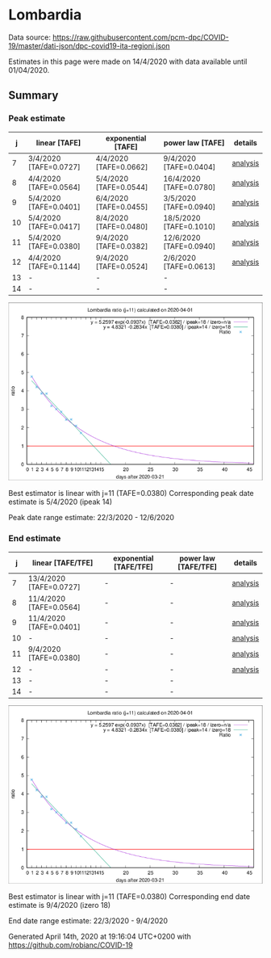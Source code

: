 # Lombardia


Data source: https://raw.githubusercontent.com/pcm-dpc/COVID-19/master/dati-json/dpc-covid19-ita-regioni.json

Estimates in this page were made on 14/4/2020 with data available until 01/04/2020.


## Summary 

### Peak estimate 
|j|linear [TAFE]|exponential [TAFE]|power law [TAFE]|details|
|---|----|-----------|---------|-------|
|7|3/4/2020 [TAFE=0.0727]|4/4/2020 [TAFE=0.0662]|9/4/2020 [TAFE=0.0404]|[analysis](COVID-19_lombardia_j7_2020-04-01.md)|
|8|4/4/2020 [TAFE=0.0564]|5/4/2020 [TAFE=0.0544]|16/4/2020 [TAFE=0.0780]|[analysis](COVID-19_lombardia_j8_2020-04-01.md)|
|9|5/4/2020 [TAFE=0.0401]|6/4/2020 [TAFE=0.0455]|3/5/2020 [TAFE=0.0940]|[analysis](COVID-19_lombardia_j9_2020-04-01.md)|
|10|5/4/2020 [TAFE=0.0417]|8/4/2020 [TAFE=0.0480]|18/5/2020 [TAFE=0.1010]|[analysis](COVID-19_lombardia_j10_2020-04-01.md)|
|11|5/4/2020 [TAFE=0.0380]|9/4/2020 [TAFE=0.0382]|12/6/2020 [TAFE=0.0940]|[analysis](COVID-19_lombardia_j11_2020-04-01.md)|
|12|4/4/2020 [TAFE=0.1144]|9/4/2020 [TAFE=0.0524]|2/6/2020 [TAFE=0.0613]|[analysis](COVID-19_lombardia_j12_2020-04-01.md)|
|13|-|-|-||
|14|-|-|-||

![best peak estimate](COVID-19_lombardia_j11_2020-04-01.png)

Best estimator is linear with j=11 (TAFE=0.0380)
Corresponding peak date estimate is 5/4/2020 (ipeak 14)


Peak date range estimate: 22/3/2020 - 12/6/2020

### End estimate 
|j|linear [TAFE/TFE]|exponential [TAFE/TFE]|power law [TAFE/TFE]|details|
|---|----|-----------|---------|-------|
|7|13/4/2020 [TAFE=0.0727]|-|-|[analysis](COVID-19_lombardia_j7_2020-04-01.md)|
|8|11/4/2020 [TAFE=0.0564]|-|-|[analysis](COVID-19_lombardia_j8_2020-04-01.md)|
|9|11/4/2020 [TAFE=0.0401]|-|-|[analysis](COVID-19_lombardia_j9_2020-04-01.md)|
|10|-|-|-|[analysis](COVID-19_lombardia_j10_2020-04-01.md)|
|11|9/4/2020 [TAFE=0.0380]|-|-|[analysis](COVID-19_lombardia_j11_2020-04-01.md)|
|12|-|-|-|[analysis](COVID-19_lombardia_j12_2020-04-01.md)|
|13|-|-|-||
|14|-|-|-||

![best zero estimate](COVID-19_lombardia_j11_2020-04-01.png)

Best estimator is linear with j=11 (TAFE=0.0380)
Corresponding end date estimate is 9/4/2020 (izero 18)


End date range estimate: 22/3/2020 - 9/4/2020

Generated April 14th, 2020 at 19:16:04 UTC+0200 with https://github.com/robianc/COVID-19
